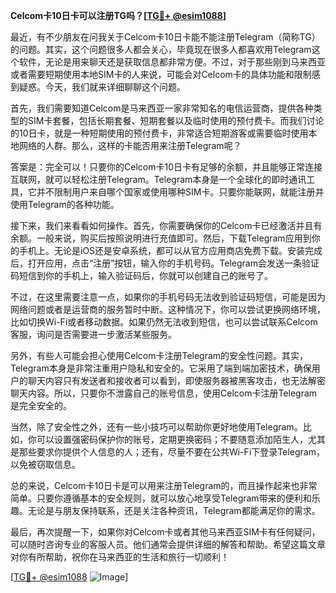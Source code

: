 **Celcom卡10日卡可以注册TG吗？[[TG💪+ @esim1088](https://t.me/s/esim1088)]**

最近，有不少朋友在问我关于Celcom卡10日卡能不能注册Telegram（简称TG）的问题。其实，这个问题很多人都会关心，毕竟现在很多人都喜欢用Telegram这个软件，无论是用来聊天还是获取信息都非常方便。不过，对于那些刚到马来西亚或者需要短期使用本地SIM卡的人来说，可能会对Celcom卡的具体功能和限制感到疑惑。今天，我们就来详细聊聊这个问题。

首先，我们需要知道Celcom是马来西亚一家非常知名的电信运营商，提供各种类型的SIM卡套餐，包括长期套餐、短期套餐以及临时使用的预付费卡。而我们讨论的10日卡，就是一种短期使用的预付费卡，非常适合短期游客或需要临时使用本地网络的人群。那么，这样的卡能否用来注册Telegram呢？

答案是：完全可以！只要你的Celcom卡10日卡有足够的余额，并且能够正常连接互联网，就可以轻松注册Telegram。Telegram本身是一个全球化的即时通讯工具，它并不限制用户来自哪个国家或使用哪种SIM卡。只要你能联网，就能注册并使用Telegram的各种功能。

接下来，我们来看看如何操作。首先，你需要确保你的Celcom卡已经激活并且有余额。一般来说，购买后按照说明进行充值即可。然后，下载Telegram应用到你的手机上。无论是iOS还是安卓系统，都可以从官方应用商店免费下载。安装完成后，打开应用，点击“注册”按钮，输入你的手机号码。Telegram会发送一条验证码短信到你的手机上，输入验证码后，你就可以创建自己的账号了。

不过，在这里需要注意一点，如果你的手机号码无法收到验证码短信，可能是因为网络问题或者是运营商的服务暂时中断。这种情况下，你可以尝试更换网络环境，比如切换Wi-Fi或者移动数据。如果仍然无法收到短信，也可以尝试联系Celcom客服，询问是否需要进一步激活某些服务。

另外，有些人可能会担心使用Celcom卡注册Telegram的安全性问题。其实，Telegram本身是非常注重用户隐私和安全的。它采用了端到端加密技术，确保用户的聊天内容只有发送者和接收者可以看到，即使服务器被黑客攻击，也无法解密聊天内容。所以，只要你不泄露自己的账号信息，使用Celcom卡注册Telegram是完全安全的。

当然，除了安全性之外，还有一些小技巧可以帮助你更好地使用Telegram。比如，你可以设置强密码保护你的账号，定期更换密码；不要随意添加陌生人，尤其是那些要求你提供个人信息的人；还有，尽量不要在公共Wi-Fi下登录Telegram，以免被窃取信息。

总的来说，Celcom卡10日卡是可以用来注册Telegram的，而且操作起来也非常简单。只要你遵循基本的安全规则，就可以放心地享受Telegram带来的便利和乐趣。无论是与朋友保持联系，还是关注各种资讯，Telegram都能满足你的需求。

最后，再次提醒一下，如果你对Celcom卡或者其他马来西亚SIM卡有任何疑问，可以随时咨询专业的客服人员。他们通常会提供详细的解答和帮助。希望这篇文章对你有所帮助，祝你在马来西亚的生活和旅行一切顺利！

[[TG💪+ @esim1088](https://t.me/s/esim1088) ![Image](https://i.postimg.cc/4NQfJmqS/Snipaste-2025-05-13-00-14-12.png)]